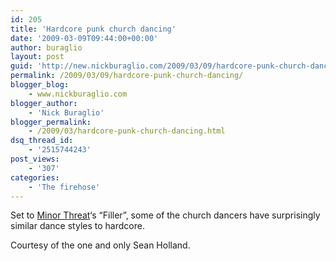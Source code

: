 ```yaml
---
id: 205
title: 'Hardcore punk church dancing'
date: '2009-03-09T09:44:00+00:00'
author: buraglio
layout: post
guid: 'http://new.nickburaglio.com/2009/03/09/hardcore-punk-church-dancing/'
permalink: /2009/03/09/hardcore-punk-church-dancing/
blogger_blog:
    - www.nickburaglio.com
blogger_author:
    - 'Nick Buraglio'
blogger_permalink:
    - /2009/03/hardcore-punk-church-dancing.html
dsq_thread_id:
    - '2515744243'
post_views:
    - '307'
categories:
    - 'The firehose'
---
```


Set to [Minor Threat](http://en.wikipedia.org/wiki/Minor_Threat)‘s “Filler”, some of the church dancers have surprisingly similar dance styles to hardcore.

Courtesy of the one and only Sean Holland.